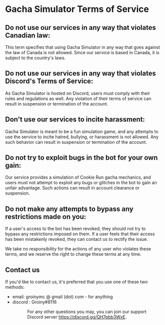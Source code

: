<h1>Gacha Simulator Terms of Service</h1>
<h2>Do not use our services in any way that violates Canadian law:</h2>
<p>This term specifies that using Gacha Simulator in any way that goes against the law of Canada is not allowed. Since our service is based in Canada, it is subject to the country's laws.</p>
<h2>Do not use our services in any way that violates Discord's Terms of Service:</h2>
<p>As Gacha Simulator is hosted on Discord, users must comply with their rules and regulations as well. Any violation of their terms of service can result in suspension or termination of the account.</p>
<h2>Don't use our services to incite harassment:</h2>
<p>Gacha Simulator is meant to be a fun simulation game, and any attempts to use the service to incite hatred, bullying, or harassment is not allowed. Any such behavior can result in suspension or termination of the account.</p>
<h2>Do not try to exploit bugs in the bot for your own gain:</h2>
<p>Our service provides a simulation of Cookie Run gacha mechanics, and users must not attempt to exploit any bugs or glitches in the bot to gain an unfair advantage. Such actions can result in account clearance or suspension.</p>
<h2>Do not make any attempts to bypass any restrictions made on you:</h2>
<p>If a user's access to the bot has been revoked, they should not try to bypass any restrictions imposed on them. If a user feels that their access has been mistakenly revoked, they can contact us to rectify the issue.</p>
<p>We take no responsibility for the actions of any user who violates these terms, and we reserve the right to change these terms at any time.</p>
<h2>Contact us</h2>
<p>If you'd like to contact us, it's preferred that you use one of these two methods:</p>
<ul>
  <li>email: groinymc @ gmail (dot) com - for anything</li>
  <li>discord : Groiny#8116</li>
</ul>
<ul>
<ul>
<ul>
<p>For any other questions you may, you can join our support Discord server <a href="https://discord.gg/QH7pbb3WxE">https://discord.gg/QH7pbb3WxE</a>.</p>
